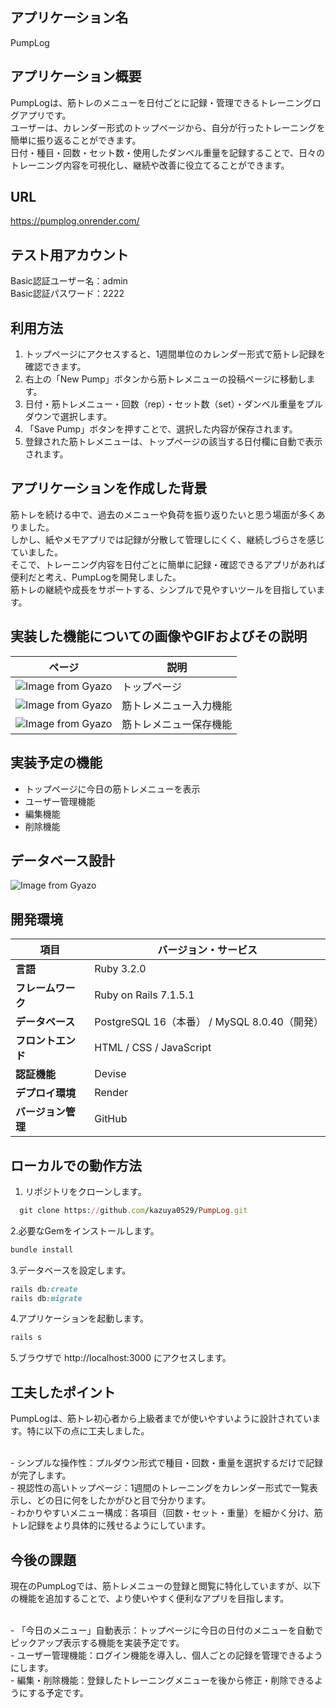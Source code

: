 ## アプリケーション名
PumpLog

## アプリケーション概要
PumpLogは、筋トレのメニューを日付ごとに記録・管理できるトレーニングログアプリです。
<br>ユーザーは、カレンダー形式のトップページから、自分が行ったトレーニングを簡単に振り返ることができます。
<br>日付・種目・回数・セット数・使用したダンベル重量を記録することで、日々のトレーニング内容を可視化し、継続や改善に役立てることができます。

## URL
https://pumplog.onrender.com/

## テスト用アカウント
Basic認証ユーザー名：admin
<br>Basic認証パスワード：2222

## 利用方法
1. トップページにアクセスすると、1週間単位のカレンダー形式で筋トレ記録を確認できます。
2. 右上の「New Pump」ボタンから筋トレメニューの投稿ページに移動します。
3. 日付・筋トレメニュー・回数（rep）・セット数（set）・ダンベル重量をプルダウンで選択します。
4. 「Save Pump」ボタンを押すことで、選択した内容が保存されます。
5. 登録された筋トレメニューは、トップページの該当する日付欄に自動で表示されます。

## アプリケーションを作成した背景
筋トレを続ける中で、過去のメニューや負荷を振り返りたいと思う場面が多くありました。
<br>しかし、紙やメモアプリでは記録が分散して管理しにくく、継続しづらさを感じていました。
<br>そこで、トレーニング内容を日付ごとに簡単に記録・確認できるアプリがあれば便利だと考え、PumpLogを開発しました。
<br>筋トレの継続や成長をサポートする、シンプルで見やすいツールを目指しています。

## 実装した機能についての画像やGIFおよびその説明
|ページ|説明|
|---|------------------|
|![Image from Gyazo](https://gyazo.com/b8d20c72c38fbf5d557a221b079b26d1.gif)|トップページ|
|![Image from Gyazo](https://gyazo.com/cfcc97ffae609fbff1d6383697020bd5.gif)|筋トレメニュー入力機能|
|![Image from Gyazo](https://gyazo.com/8cc099a2cd8b16b53b07b3ec173ebc84.gif)|筋トレメニュー保存機能|

## 実装予定の機能
- トップページに今日の筋トレメニューを表示
- ユーザー管理機能
- 編集機能
- 削除機能

## データベース設計
![Image from Gyazo](https://gyazo.com/245a3d68fc5d574185e91182cd68da5c.png)

## 開発環境
| 項目               | バージョン・サービス |
|------------------|-----------------|
| **言語**        | Ruby 3.2.0 |
| **フレームワーク** | Ruby on Rails 7.1.5.1 |
| **データベース**  | PostgreSQL 16（本番） / MySQL 8.0.40（開発） |
| **フロントエンド** | HTML / CSS / JavaScript |
| **認証機能**    | Devise |
| **デプロイ環境** | Render |
| **バージョン管理** | GitHub |

## ローカルでの動作方法

1. リポジトリをクローンします。
```ruby
  git clone https://github.com/kazuya0529/PumpLog.git
```

2.必要なGemをインストールします。
  ```ruby
  bundle install 
  ```
3.データベースを設定します。
  ```ruby
  rails db:create
  rails db:migrate
  ```
4.アプリケーションを起動します。
  ```ruby
  rails s
  ```
5.ブラウザで http://localhost:3000 にアクセスします。


## 工夫したポイント
PumpLogは、筋トレ初心者から上級者までが使いやすいように設計されています。特に以下の点に工夫しました。

<br> - シンプルな操作性：プルダウン形式で種目・回数・重量を選択するだけで記録が完了します。
<br> - 視認性の高いトップページ：1週間のトレーニングをカレンダー形式で一覧表示し、どの日に何をしたかがひと目で分かります。
<br> - わかりやすいメニュー構成：各項目（回数・セット・重量）を細かく分け、筋トレ記録をより具体的に残せるようにしています。

## 今後の課題
現在のPumpLogでは、筋トレメニューの登録と閲覧に特化していますが、以下の機能を追加することで、より使いやすく便利なアプリを目指します。

<br> - 「今日のメニュー」自動表示：トップページに今日の日付のメニューを自動でピックアップ表示する機能を実装予定です。
<br> - ユーザー管理機能：ログイン機能を導入し、個人ごとの記録を管理できるようにします。
<br> - 編集・削除機能：登録したトレーニングメニューを後から修正・削除できるようにする予定です。